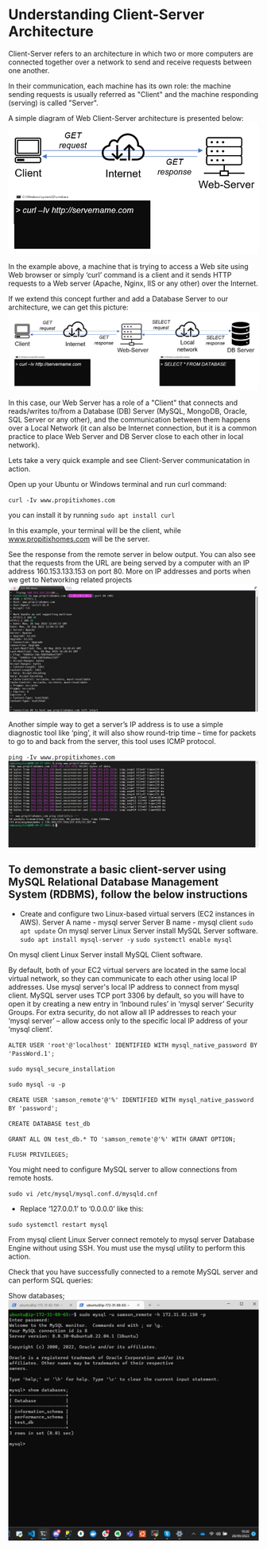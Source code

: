 # Understanding Client-Server Architecture
Client-Server refers to an architecture in which two or more computers are connected together over a network to send and receive requests between one another.

In their communication, each machine has its own role: the machine sending requests is usually referred as "Client" and the machine responding (serving) is called "Server".

A simple diagram of Web Client-Server architecture is presented below:
![client-server](./images/Client-server.png)


In the example above, a machine that is trying to access a Web site using Web browser or simply ‘curl’ command is a client and it sends HTTP requests to a Web server (Apache, Nginx, IIS or any other) over the Internet.

If we extend this concept further and add a Database Server to our architecture, we can get this picture:
![client-server with db](./images/Client-server2.png)


In this case, our Web Server has a role of a "Client" that connects and reads/writes to/from a Database (DB) Server (MySQL, MongoDB, Oracle, SQL Server or any other), and the communication between them happens over a Local Network (it can also be Internet connection, but it is a common practice to place Web Server and DB Server close to each other in local network).

Lets take a very quick example and see Client-Server communicatation in action.

Open up your Ubuntu or Windows terminal and run curl command:

`curl -Iv www.propitixhomes.com`

you can install it by running `sudo apt install curl`

In this example, your terminal will be the client, while www.propitixhomes.com will be the server.

See the response from the remote server in below output. You can also see that the requests from the URL are being served by a computer with an IP address 160.153.133.153 on port 80. More on IP addresses and ports when we get to Networking related projects
![curling server](./images/curl.jpg)

Another simple way to get a server’s IP address is to use a simple diagnostic tool like ‘ping’, it will also show round-trip time – time for packets to go to and back from the server, this tool uses ICMP protocol.

`ping -Iv www.propitixhomes.com`
![pinging server](./images/ping.jpg)


## To demonstrate a basic client-server using MySQL Relational Database Management System (RDBMS), follow the below instructions

- Create and configure two Linux-based virtual servers (EC2 instances in AWS).
Server A name - mysql server
Server B name - mysql client
`sudo apt update`
On mysql server Linux Server install MySQL Server software.
`sudo apt install mysql-server -y`
`sudo systemctl enable mysql`

On mysql client Linux Server install MySQL Client software.

By default, both of your EC2 virtual servers are located in the same local virtual network, so they can communicate to each other using local IP addresses. Use mysql server's local IP address to connect from mysql client. MySQL server uses TCP port 3306 by default, so you will have to open it by creating a new entry in ‘Inbound rules’ in ‘mysql server’ Security Groups. For extra security, do not allow all IP addresses to reach your ‘mysql server’ – allow access only to the specific local IP address of your ‘mysql client’.

`ALTER USER 'root'@'localhost' IDENTIFIED WITH mysql_native_password BY 'PassWord.1';`

`sudo mysql_secure_installation`

`sudo mysql -u -p`

`CREATE USER 'samson_remote'@'%' IDENTIFIED WITH mysql_native_password BY 'password';`

`CREATE DATABASE test_db`

`GRANT ALL ON test_db.* TO 'samson_remote'@'%' WITH GRANT OPTION;`

`FLUSH PRIVILEGES;`

You might need to configure MySQL server to allow connections from remote hosts.

`sudo vi /etc/mysql/mysql.conf.d/mysqld.cnf`

- Replace ‘127.0.0.1’ to ‘0.0.0.0’ like this:

`sudo systemctl restart mysql`

From mysql client Linux Server connect remotely to mysql server Database Engine without using SSH. You must use the mysql utility to perform this action.

Check that you have successfully connected to a remote MySQL server and can perform SQL queries:

Show databases;
![sql connection remote](./images/show%20databases.jpg)
